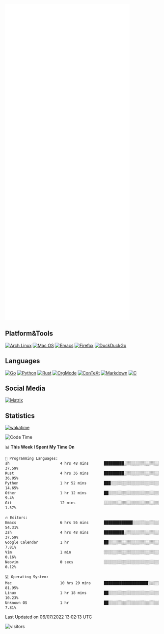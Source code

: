 ![Metrics](https://github.com/SteamedFish/SteamedFish/blob/master/github-metrics.svg)

## Platform&Tools

[![Arch Linux](https://img.shields.io/badge/ArchLinux-1793D1?logo=arch-linux&logoColor=fff&style=flat-square)](https://archlinux.org/)
[![Mac OS](https://img.shields.io/badge/MacOS-000000?style=flat-square&logo=macos&logoColor=F0F0F0)](https://www.apple.com/macos/)
[![Emacs](https://img.shields.io/badge/Emacs-%237F5AB6.svg?&style=flat-square&logo=gnu-emacs&logoColor=white)](https://www.gnu.org/software/emacs/)
[![Firefox](https://img.shields.io/badge/Firefox-FF7139?style=flat-square&logo=Firefox-Browser&logoColor=white)](https://firefox.com/)
[![DuckDuckGo](https://img.shields.io/badge/DuckDuckGo-DE5833?style=flat-square&logo=DuckDuckGo&logoColor=white)](https://duckduckgo.com/)

## Languages

[![Go](https://img.shields.io/badge/Golang-%2300ADD8.svg?style=flat-square&logo=go&logoColor=white)](https://golang.org/)
[![Python](https://img.shields.io/badge/Python-3670A0?style=flat-square&logo=python&logoColor=ffdd54)](https://www.python.org/)
[![Rust](https://img.shields.io/badge/Rust-%23000000.svg?style=flat-square&logo=rust&logoColor=white)](https://www.rust-lang.org/)
[![OrgMode](https://img.shields.io/badge/OrgMode-%23000000.svg?style=flat-square&logo=org&logoColor=white)](https://orgmode.org/)
[![ConTeXt](https://img.shields.io/badge/ConTeXt-%23008080.svg?style=flat-square&logo=latex&logoColor=white)](https://contextgarden.net/)
[![Markdown](https://img.shields.io/badge/MarkDown-%23000000.svg?style=flat-square&logo=markdown&logoColor=white)](https://daringfireball.net/projects/markdown/)
[![C](https://img.shields.io/badge/C-%2300599C.svg?style=flat-square&logo=c&logoColor=white)](https://www.iso.org/standard/74528.html)

## Social Media

[![Matrix](https://img.shields.io/badge/SteamedFish-2CA5E0?style=social&logo=matrix&logoColor=black)](https://matrix.to/#/@i:steamedfish.org)

## Statistics
[![wakatime](https://wakatime.com/badge/user/168280d6-fcf2-4b4f-ad3a-dc4612f35b38.svg)](https://wakatime.com/@168280d6-fcf2-4b4f-ad3a-dc4612f35b38)

<!--START_SECTION:waka-->
![Code Time](http://img.shields.io/badge/Code%20Time-1%2C908%20hrs%2053%20mins-blue)

📊 **This Week I Spent My Time On** 

```text
💬 Programming Languages: 
sh                       4 hrs 48 mins       █████████░░░░░░░░░░░░░░░░   37.59% 
Rust                     4 hrs 36 mins       █████████░░░░░░░░░░░░░░░░   36.05% 
Python                   1 hr 52 mins        ███░░░░░░░░░░░░░░░░░░░░░░   14.65% 
Other                    1 hr 12 mins        ██░░░░░░░░░░░░░░░░░░░░░░░   9.4% 
Git                      12 mins             ░░░░░░░░░░░░░░░░░░░░░░░░░   1.57%

🔥 Editors: 
Emacs                    6 hrs 56 mins       █████████████░░░░░░░░░░░░   54.31% 
Zsh                      4 hrs 48 mins       █████████░░░░░░░░░░░░░░░░   37.59% 
Google Calendar          1 hr                ██░░░░░░░░░░░░░░░░░░░░░░░   7.81% 
Vim                      1 min               ░░░░░░░░░░░░░░░░░░░░░░░░░   0.16% 
Neovim                   0 secs              ░░░░░░░░░░░░░░░░░░░░░░░░░   0.12%

💻 Operating System: 
Mac                      10 hrs 29 mins      ████████████████████░░░░░   81.95% 
Linux                    1 hr 18 mins        ██░░░░░░░░░░░░░░░░░░░░░░░   10.23% 
Unknown OS               1 hr                ██░░░░░░░░░░░░░░░░░░░░░░░   7.81%

```


 Last Updated on 06/07/2022 13:02:13 UTC
<!--END_SECTION:waka-->

![visitors](https://visitor-badge.laobi.icu/badge?page_id=SteamedFish.SteamedFish)
